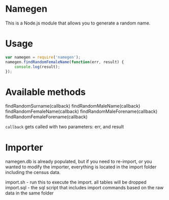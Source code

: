 # Namegen

This is a Node.js module that allows you to generate a random name.

# Usage

```javascript
var namegen = require('namegen');
namegen.findRandomFemaleName(function(err, result) {
    console.log(result);
});
```

# Available methods

findRandomSurname(callback)
findRandomMaleName(callback)
findRandomFemaleName(callback)
findRandomMaleForename(callback)
findRandomFemaleForename(callback)

`callback` gets called with two parameters: err, and result


# Importer

namegen.db is already populated, but if you need to re-import, or you wanted to modify the importer,
everything is located in the import folder including the census data. 

import.sh - run this to execute the import. all tables will be dropped
import.sql - the sql script that includes import commands based on the raw data in the same folder
